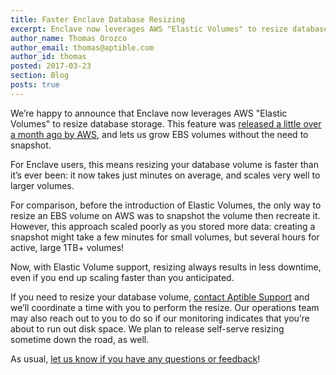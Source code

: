 ```yaml
---
title: Faster Enclave Database Resizing
excerpt: Enclave now leverages AWS "Elastic Volumes" to resize database storage.
author_name: Thomas Orozco
author_email: thomas@aptible.com
author_id: thomas
posted: 2017-03-23
section: Blog
posts: true
---
```


We’re happy to announce that Enclave now leverages AWS "Elastic Volumes" to resize database storage. This feature was <a href="https://aws.amazon.com/blogs/aws/amazon-ebs-update-new-elastic-volumes-change-everything/" target="_blank" rel="noopener">released a little over a month ago by AWS</a>, and lets us grow EBS volumes without the need to snapshot.

For Enclave users, this means resizing your database volume is faster than it’s ever been: it now takes just minutes on average, and scales very well to larger volumes.

For comparison, before the introduction of Elastic Volumes, the only way to resize an EBS volume on AWS was to snapshot the volume then recreate it. However, this approach scaled poorly as you stored more data: creating a snapshot might take a few minutes for small volumes, but several hours for active, large 1TB+ volumes!

Now, with Elastic Volume support, resizing always results in less downtime, even if you end up scaling faster than you anticipated.

If you need to resize your database volume, [contact Aptible Support][1] and we’ll coordinate a time with you to perform the resize. Our operations team may also reach out to you to do so if our monitoring indicates that you’re about to run out disk space. We plan to release self-serve resizing sometime down the road, as well.

As usual, [let us know if you have any questions or feedback][1]!

  [1]: http://contact.aptible.com    